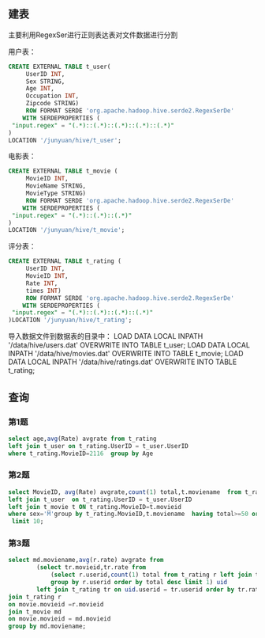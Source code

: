## 建表
主要利用RegexSer进行正则表达表对文件数据进行分割

用户表：
``` sql
CREATE EXTERNAL TABLE t_user(
     UserID INT,
     Sex STRING,
     Age INT,
     Occupation INT,
     Zipcode STRING)
     ROW FORMAT SERDE 'org.apache.hadoop.hive.serde2.RegexSerDe'
    WITH SERDEPROPERTIES (
 "input.regex" = "(.*)::(.*)::(.*)::(.*)::(.*)"
)
LOCATION '/junyuan/hive/t_user';
```


电影表：
```sql
CREATE EXTERNAL TABLE t_movie (
     MovieID INT,
     MovieName STRING,
     MovieType STRING)
     ROW FORMAT SERDE 'org.apache.hadoop.hive.serde2.RegexSerDe'
    WITH SERDEPROPERTIES (
 "input.regex" = "(.*)::(.*)::(.*)"
)
LOCATION '/junyuan/hive/t_movie';
```


评分表：
```sql
CREATE EXTERNAL TABLE t_rating (
     UserID INT,
     MovieID INT,
     Rate INT,
     times INT)
     ROW FORMAT SERDE 'org.apache.hadoop.hive.serde2.RegexSerDe'
    WITH SERDEPROPERTIES (
 "input.regex" = "(.*)::(.*)::(.*)::(.*)"
)LOCATION '/junyuan/hive/t_rating';
``` 


导入数据文件到数据表的目录中：
LOAD DATA LOCAL INPATH '/data/hive/users.dat' OVERWRITE INTO TABLE t_user;
LOAD DATA LOCAL INPATH '/data/hive/movies.dat' OVERWRITE INTO TABLE t_movie;
LOAD DATA LOCAL INPATH '/data/hive/ratings.dat' OVERWRITE INTO TABLE t_rating;

## 查询
### 第1题
```sql
select age,avg(Rate) avgrate from t_rating 
left join t_user on t_rating.UserID = t_user.UserID
where t_rating.MovieID=2116  group by Age
```

### 第2题
```sql
select MovieID, avg(Rate) avgrate,count(1) total,t.moviename  from t_rating 
left join t_user  on t_rating.UserID = t_user.UserID 
left join t_movie t ON t_rating.MovieID=t.movieid 
where sex='M'group by t_rating.MovieID,t.moviename  having total>=50 order by avgrate desc
 limit 10;
 ```

 ### 第3题
```sql 
select md.moviename,avg(r.rate) avgrate from 
        (select tr.movieid,tr.rate from 
            (select r.userid,count(1) total from t_rating r left join t_user u on r.userid = u.userid where u.sex='F' 
            group by r.userid order by total desc limit 1) uid 
        left join t_rating tr on uid.userid = tr.userid order by tr.rate desc,tr.movieid limit 10) movie 
join t_rating r
on movie.movieid =r.movieid
join t_movie md
on movie.movieid = md.movieid
group by md.moviename;
```